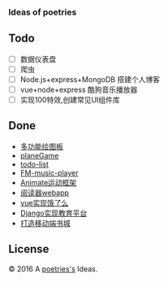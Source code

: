 ### Ideas of poetries


Todo
---

- [ ] 数据仪表盘
- [ ] 爬虫
- [ ] Node.js+express+MongoDB 搭建个人博客
- [ ] vue+node+express 酷狗音乐播放器
- [ ] 实现100特效,创建常见UI组件库

Done
---

- [多功能绘图板](https://github.com/poetries/drawing-board)
- [planeGame](https://github.com/poetries/plane)
- [todo-list](https://github.com/poetries/todo-list)
- [FM-music-player](https://github.com/poetries/music-player)
- [Animate运动框架](https://github.com/poetries/Animate)
- [阅读器webapp](https://github.com/poetries/webapp-reader)
- [vue实现饿了么](https://github.com/poetries/vue-ele)
- [Django实现教育平台](https://github.com/poetries/Django-shop)
- [打造移动端书城](https://github.com/poetries/bookstore)

License
---

© 2016 A [poetries's](http://blog.poetries.top) Ideas.
